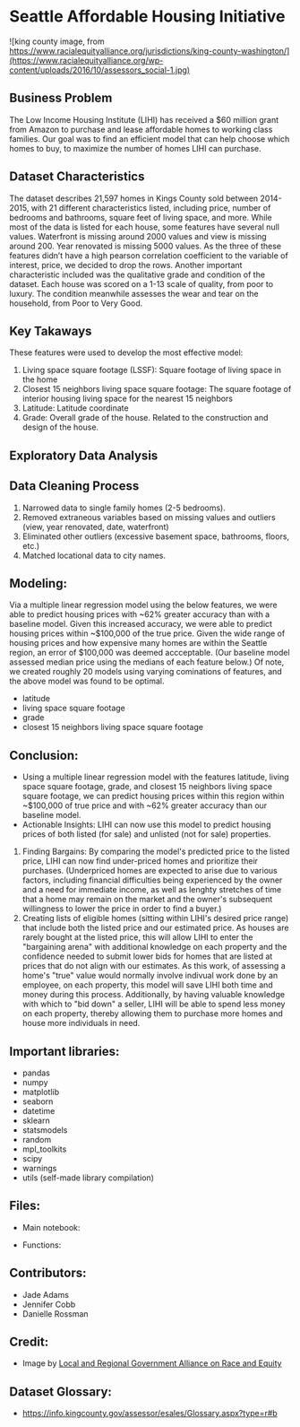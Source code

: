 # Seattle Affordable Housing Initiative

![king county image, from https://www.racialequityalliance.org/jurisdictions/king-county-washington/](https://www.racialequityalliance.org/wp-content/uploads/2016/10/assessors_social-1.jpg)

## Business Problem

The Low Income Housing Institute (LIHI) has received a $60 million grant from Amazon to purchase and lease affordable homes to working class families.
Our goal was to find an efficient model that can help choose which homes to buy, to maximize the number of homes LIHI can purchase.

## Dataset Characteristics

The dataset describes 21,597 homes in Kings County sold between 2014-2015, with 21 different characteristics listed, including price, number of bedrooms and bathrooms, square feet of living space, and more.
While most of the data is listed for each house, some features have several null values. Waterfront is missing around 2000 values and view is missing around 200. Year renovated is missing 5000 values. As the three of these features didn’t have a high pearson correlation coefficient to the variable of interest, price, we decided to drop the rows.
Another important characteristic included was the qualitative grade and condition of the dataset. Each house was scored on a 1-13 scale of quality, from poor to luxury. The condition meanwhile assesses the wear and tear on the household, from Poor to Very Good.

## Key Takaways
These features were used to develop the most effective model: 
1) Living space square footage (LSSF): Square footage of living space in the home
2) Closest 15 neighbors living space square footage: The square footage of interior housing living space for the nearest 15 neighbors
3) Latitude: Latitude coordinate
4) Grade: Overall grade of the house. Related to the construction and design of the house.

## Exploratory Data Analysis

## Data Cleaning Process
1) Narrowed data to single family homes (2-5 bedrooms).
2) Removed extraneous variables based on missing values and outliers (view, year renovated, date, waterfront)
3) Eliminated other outliers (excessive basement space, bathrooms, floors, etc.)
4) Matched locational data to city names. 

## Modeling: 
Via a multiple linear regression model using the below features, we were able to predict housing prices with ~62% greater accuracy than with a baseline model. Given this increased accuracy, we were able to predict housing prices within ~$100,000 of the true price. Given the wide range of housing prices and how expensive many homes are within the Seattle region, an error of $100,000 was deemed accceptable. (Our baseline model assessed median price using the medians of each feature below.)
Of note, we created roughly 20 models using varying cominations of features, and the above model was found to be optimal.
- latitude
- living space square footage
- grade 
- closest 15 neighbors living space square footage

## Conclusion: 
- Using a multiple linear regression model with the features latitude, living space square footage, grade, and closest 15 neighbors living space square footage, we can predict housing prices within this region within ~$100,000 of true price and with ~62% greater accuracy than our baseline model.
- Actionable Insights:
LIHI can now use this model to predict housing prices of both listed (for sale) and unlisted (not for sale) properties. 
1) Finding Bargains: By comparing the model's predicted price to the listed price, LIHI can now find under-priced homes and prioritize their purchases. (Underpriced homes are expected to arise due to various factors, including financial difficulties being experienced by the owner and a need for immediate income, as well as lenghty stretches of time that a home may remain on the market and the owner's subsequent willingness to lower the price in order to find a buyer.)
2) Creating lists of eligible homes (sitting within LIHI's desired price range) that include both the listed price and our estimated price. As houses are rarely bought at the listed price, this will allow LIHI to enter the "bargaining arena" with additional knowledge on each property and the confidence needed to submit lower bids for homes that are listed at prices that do not align with our estimates. As this work, of assessing a home's "true" value would normally involve indivual work done by an employee, on each property, this model will save LIHI both time and money during this process. Additionally, by having valuable knowledge with which to "bid down" a seller, LIHI will be able to spend less money on each property, thereby allowing them to purchase more homes and house more individuals in need.


## Important libraries:
- pandas
- numpy
- matplotlib
- seaborn
- datetime
- sklearn
- statsmodels
- random
- mpl_toolkits
- scipy
- warnings
- utils (self-made library compilation)

## Files:
- Main notebook: 

- Functions: 

## Contributors:
- Jade Adams
- Jennifer Cobb
- Danielle Rossman

## Credit:
- Image by [Local and Regional Government Alliance on Race and Equity](https://www.racialequityalliance.org/)

## Dataset Glossary:
- https://info.kingcounty.gov/assessor/esales/Glossary.aspx?type=r#b

